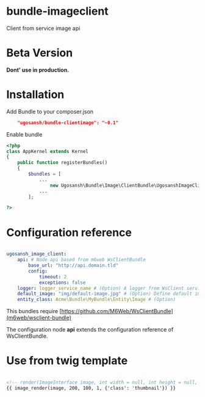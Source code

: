 # bundle-imageclient

Client from service image api


Beta Version
================

**Dont' use in production.**



Installation
==============

Add Bundle to your composer.json

```json
    "ugosansh/bundle-clientimage": "~0.1"
```

Enable bundle

```php
<?php
class AppKernel extends Kernel
{
    public function registerBundles()
    {
        $bundles = [
            ...
                new Ugosansh\Bundle\Image\ClientBundle\UgosanshImageClientBundle(),
            ...
        ];

?>
```



Configuration reference
========================

```yml

ugosansh_image_client:
    api: # Node api based from m6web WsClientBundle
        base_url: "http://api.domain.tld"
        config:
            timeout: 2
            exceptions: false
    logger: logger_service_name # (Option) A logger from WsClient service
    default_image: "img/default-image.jpg" # (Option) Define default image
    entity_class: Acme\Bundle\MyBundle\Entity\Image # (Option)

```

This bundles require [https://github.com/M6Web/WsClientBundle](m6web/wsclient-bundle)

The configuration node **api** extends the configuration reference of WsClientBundle.



Use from twig template
=======================

```html

<!-- render(ImageInterface image, int width = null, int height = null, int crop = null, array attr = []); -->
{{ image_render(image, 200, 100, 1, {'class': 'thumbnail'}) }}

```

